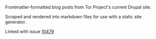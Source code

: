 Frontmatter-formatted blog posts from Tor Project's current Drupal site.

Scraped and rendered into markdown files for use with a static site generator.

Linked with issue [10479](https://trac.torproject.org/projects/tor/ticket/10479)